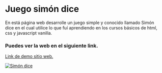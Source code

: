 # Juego simón dice

En está página web desarrolle un juego simple y conocido llamado Simón dice en el cual utilice lo que fuí aprendiendo en los cursos básicos de html, css y javascript vanilla.



### Puedes ver la web en el siguiente link.

[Link de demo sitio web.](https://simon-dice-javascript.netlify.app/")


[![Simón dice](https://i.postimg.cc/43Ctw3h4/simon-dice.jpg "grand fantasia")](https://i.postimg.cc/43Ctw3h4/simon-dice.jpg "grand fantasia")
